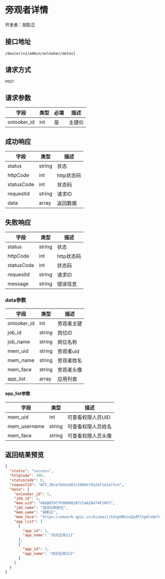 # 旁观者详情

开发者：胡彰正

## 接口地址

`/dealer/v1/admin/onlooker/detail`

## 请求方式

`POST`

## 请求参数

| 字段 | 类型   | 必填 | 描述     |
| ---- | ------ | ---- | -------- |
| onlooker_id        | int | 是   | 主键ID                    |

## 成功响应

| 字段       | 类型    | 描述        |
| ---------- | ------- | ----------- |
| status    | string  | 状态    |
| httpCode     | int  | http状态码    |
| statusCode | int  | 状态码 |
| requestId | string  | 请求ID |
| data  | array  | 返回数据      |

## 失败响应

| 字段       | 类型    | 描述        |
| ---------- | ------- | ----------- |
| status    | string  | 状态    |
| httpCode     | int  | http状态码    |
| statusCode | int  | 状态码 |
| requestId | string  | 请求ID |
| message  | string  | 错误信息      |

### data参数

| 字段 | 类型 | 描述 |
| --- | --- | --- |
| onlooker_id | int | 旁观者主键 |
| job_id | string | 岗位ID |
| job_name | string | 岗位名称 |
| mem_uid | string | 旁观者uid |
| mem_name | string | 旁观者姓名 |
| mem_face | string | 旁观者头像 |
| app_list | array | 应用列表 |

#### app_list参数

| 字段 | 类型 | 描述 |
| --- | --- | --- |
| mem_uid | int | 可查看权限人员UID |
| mem_username | string | 可查看权限人员姓名 |
| mem_face | string | 可查看权限人员头像 |

## 返回结果预览

```json
{
  "status": "success",
  "httpCode": 200,
  "statusCode": 0,
  "requestId": "API_20ce7016a563c59601f6524f1e2af3c4",
  "data": {
    "onlooker_id": 1,
    "job_id": 1,
    "mem_uid": "486B07977F00000107C5462B474F16F5",
    "job_name": "测试SGM岗位",
    "mem_name": "胡彰正",
    "mem_face": "https://wework.qpic.cn/bizmail/kInpUN3iaZpdP72gdCoQoTcmJT5ma96NouUic7rZLTGEhYLAVXIhqkOA/0",
    "app_list": [
      {
        "app_id": 1,
        "app_name": "测试应用111"
      },
      {
        "app_id": 2,
        "app_name": "测试应用222"
      }
    ]
  }
}
```
